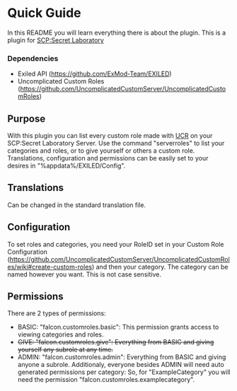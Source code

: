 # Quick Guide
In this README you will learn everything there is about the plugin. This is a plugin for [SCP:Secret Laboratory](https://store.steampowered.com/app/700330/SCP_Secret_Laboratory)
### Dependencies
- Exiled API (https://github.com/ExMod-Team/EXILED)
- Uncomplicated Custom Roles (https://github.com/UncomplicatedCustomServer/UncomplicatedCustomRoles)
## Purpose
With this plugin you can list every custom role made with [UCR](https://github.com/UncomplicatedCustomServer/UncomplicatedCustomRoles) on your SCP:Secret Laboratory Server.
Use the command "serverroles" to list your categories and roles, or to give yourself or others a custom role.
Translations, configuration and permissions can be easily set to your desires in "%appdata%/EXILED/Config".
## Translations
Can be changed in the standard translation file.
## Configuration
To set roles and categories, you need your RoleID set in your Custom Role Configuration (https://github.com/UncomplicatedCustomServer/UncomplicatedCustomRoles/wiki#create-custom-roles) and then your category.
The category can be named however you want. This is not case sensitive.
## Permissions
There are 2 types of permissions:
- BASIC: "falcon.customroles.basic": This permission grants access to viewing categories and roles.
- ~~GIVE: "falcon.customroles.give": Everything from BASIC and giving yourself any subrole at any time.~~
- ADMIN: "falcon.customroles.admin": Everything from BASIC and giving anyone a subrole.
Additionaly, everyone besides ADMIN will need auto generated permissions per category:
So, for "ExampleCategory" you will need the permission "falcon.customroles.examplecategory".
